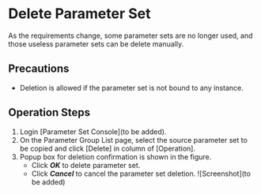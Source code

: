# Delete Parameter Set
As the requirements change, some parameter sets are no longer used, and those useless parameter sets can be delete manually.

## Precautions
* Deletion is allowed if the parameter set is not bound to any instance.

## Operation Steps
1. Login [Parameter Set Console](to be added).
2. On the Parameter Group List page, select the source parameter set to be copied and click [Delete] in column of [Operation].
3. Popup box for deletion confirmation is shown in the figure.
    * Click ***OK*** to delete parameter set.
    * Click ***Cancel*** to cancel the parameter set deletion.
    ![Screenshot](to be added)
